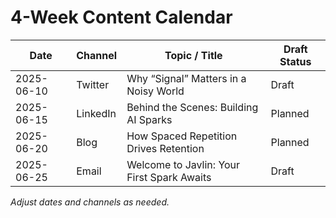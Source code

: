 # 4-Week Content Calendar

| Date       | Channel    | Topic / Title                                | Draft Status |
|------------|------------|----------------------------------------------|--------------|
| 2025-06-10 | Twitter    | Why “Signal” Matters in a Noisy World        | Draft        |
| 2025-06-15 | LinkedIn   | Behind the Scenes: Building AI Sparks        | Planned      |
| 2025-06-20 | Blog       | How Spaced Repetition Drives Retention        | Planned      |
| 2025-06-25 | Email      | Welcome to Javlin: Your First Spark Awaits    | Draft        |

*Adjust dates and channels as needed.*
